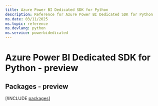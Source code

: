 ```yaml
---
title: Azure Power BI Dedicated SDK for Python
description: Reference for Azure Power BI Dedicated SDK for Python
ms.date: 03/11/2025
ms.topic: reference
ms.devlang: python
ms.service: powerbidedicated
---
```

# Azure Power BI Dedicated SDK for Python - preview
## Packages - preview
[!INCLUDE [packages](power-bi-dedicated-index.md)]